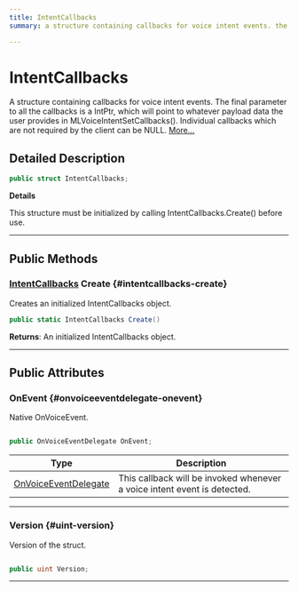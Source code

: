 ```yaml
---
title: IntentCallbacks
summary: a structure containing callbacks for voice intent events. the final parameter to all the callbacks is a intptr, which will point to whatever payload data the user provides in mlvoiceintentsetcallbacks. individual callbacks which are not required by the client can be null. 

---
```


# IntentCallbacks




A structure containing callbacks for voice intent events. The final parameter to all the callbacks is a IntPtr, which will point to whatever payload data the user provides in MLVoiceIntentSetCallbacks(). Individual callbacks which are not required by the client can be NULL.   [More...](#detailed-description)  




## Detailed Description

```csharp
public struct IntentCallbacks; 
```


**Details**

This structure must be initialized by calling IntentCallbacks.Create() before use. 





-----------



## Public Methods

### [IntentCallbacks](/versioned_docs/version-02-Aug-2023/unity-api/api/UnityEngine.XR.MagicLeap/MLVoice/NativeBindings/UnityEngine.XR.MagicLeap.MLVoice.NativeBindings.IntentCallbacks.md) Create {#intentcallbacks-create}

Creates an initialized IntentCallbacks object. 

```csharp
public static IntentCallbacks Create()
```






**Returns**: An initialized IntentCallbacks object.



-----------

## Public Attributes

### OnEvent {#onvoiceeventdelegate-onevent}

Native OnVoiceEvent. 

```csharp

public OnVoiceEventDelegate OnEvent;

```

| Type | Description  | 
|--|--|
| [OnVoiceEventDelegate](/versioned_docs/version-02-Aug-2023/unity-api/api/UnityEngine.XR.MagicLeap/MLVoice/NativeBindings/UnityEngine.XR.MagicLeap.MLVoice.NativeBindings.md#delegate-void-onvoiceeventdelegate) | This callback will be invoked whenever a voice intent event is detected.  |





-----------

### Version {#uint-version}

Version of the struct. 

```csharp

public uint Version;

```






-----------


